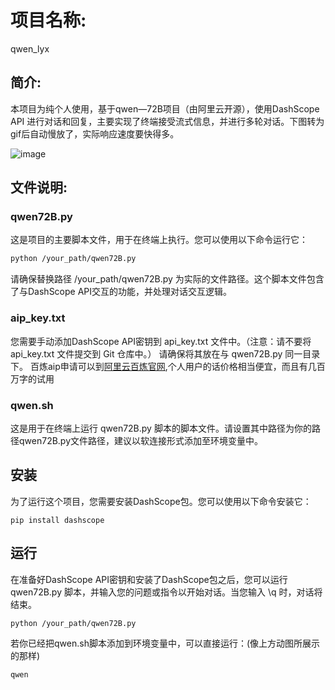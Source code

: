 # 项目名称:

qwen_lyx

## 简介:
本项目为纯个人使用，基于qwen—72B项目（由阿里云开源），使用DashScope API 进行对话和回复，主要实现了终端接受流式信息，并进行多轮对话。下图转为gif后自动慢放了，实际响应速度要快得多。

![image](https://github.com/lyx516/qwen_lyx/blob/main/assets/1.gif)

## 文件说明:

### qwen72B.py

这是项目的主要脚本文件，用于在终端上执行。您可以使用以下命令运行它：

```bash
python /your_path/qwen72B.py
```

请确保替换路径 /your_path/qwen72B.py 为实际的文件路径。这个脚本文件包含了与DashScope API交互的功能，并处理对话交互逻辑。
### aip_key.txt
您需要手动添加DashScope API密钥到 api_key.txt 文件中。（注意：请不要将 api_key.txt 文件提交到 Git 仓库中。）
请确保将其放在与 qwen72B.py 同一目录下。
百炼aip申请可以到[阿里云百炼官网](https://bailian.console.aliyun.com/),个人用户的话价格相当便宜，而且有几百万字的试用

### qwen.sh

这是用于在终端上运行 qwen72B.py 脚本的脚本文件。请设置其中路径为你的路径qwen72B.py文件路径，建议以软连接形式添加至环境变量中。
## 安装
为了运行这个项目，您需要安装DashScope包。您可以使用以下命令安装它：
```
pip install dashscope
```
## 运行
在准备好DashScope API密钥和安装了DashScope包之后，您可以运行 qwen72B.py 脚本，并输入您的问题或指令以开始对话。当您输入 \q 时，对话将结束。
```
python /your_path/qwen72B.py
```
若你已经把qwen.sh脚本添加到环境变量中，可以直接运行：(像上方动图所展示的那样)
```bash
qwen
```
